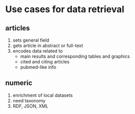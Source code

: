 <!-- 
learning
big data
situated cognition
 -->
# Use cases for data retrieval 


## articles
1. sets general field
1. gets article in abstract or full-text
2. encodes data related to 
    * main results and corresponding tables and graphics
    * cited and citing articles
    * pubmed-like info


## numeric

1. enrichment of local datasets
2. need taxonomy
2. RDF, JSON, XML
